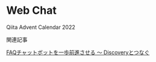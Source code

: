# Web Chat

Qiita Advent Calendar 2022

関連記事

[FAQチャットボットを一歩前進させる 〜 Discoveryとつなぐ](https://qiita.com/yanagih/items/a55d48892572e2df3383)
